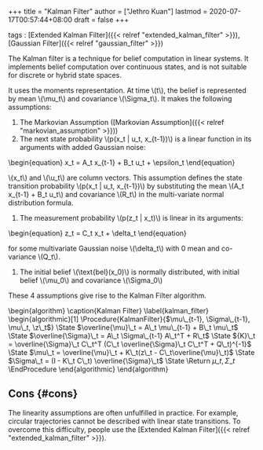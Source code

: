 +++
title = "Kalman Filter"
author = ["Jethro Kuan"]
lastmod = 2020-07-17T00:57:44+08:00
draft = false
+++

tags
: [Extended Kalman Filter]({{< relref "extended_kalman_filter" >}}), [Gaussian Filter]({{< relref "gaussian_filter" >}})

The Kalman filter is a technique for belief computation in linear
systems. It implements belief computation over continuous states, and
is not suitable for discrete or hybrid state spaces.

It uses the moments representation. At time \\(t\\), the belief is
represented by mean \\(\mu_t\\) and covariance \\(\Sigma_t\\). It makes the
following assumptions:

1.  The Markovian Assumption ([Markovian Assumption]({{< relref "markovian_assumption" >}}))
2.  The next state probability \\(p(x_t | u_t, x\_{t-1})\\) is a linear
    function in its arguments with added Gaussian noise:

\begin{equation}
x_t = A_t x\_{t-1} + B_t u_t + \epsilon_t
\end{equation}

\\(x_t\\) and \\(\u_t\\) are column vectors. This assumption defines the state
transition probability \\(p(x_t | u_t, x\_{t-1})\\) by substituting the
mean \\(A_t x\_{t-1} + B_t u_t\\) and covariance \\(R_t\\) in the multi-variate
normal distribution formula.

1.  The measurement probability \\(p(z_t | x_t)\\) is linear in its
    arguments:

\begin{equation}
z_t = C_t x_t + \delta_t
\end{equation}

for some multivariate Gaussian noise \\(\delta_t\\) with 0 mean and
co-variance \\(Q_t\\).

1.  The initial belief \\(\text{bel}(x_0)\\) is normally distributed, with
    initial belief \\(\mu_0\\) and covariance \\(\Sigma_0\\)

These 4 assumptions give rise to the Kalman Filter algorithm.

\begin{algorithm}
\caption{Kalman Filter}
\label{kalman_filter}
\begin{algorithmic}[1]
\Procedure{KalmanFilter}{$\mu\_{t-1}, \Sigma\_{t-1}, \mu\_t, \z\_t$}
\State $\overline{\mu}\_t = A\_t \mu\_{t-1} + B\_t \mu\_t$
\State $\overline{\Sigma}\_t = A\_t \Sigma\_{t-1} A\_t^T + R\_t$
\State ${K}\_t = \overline{\Sigma}\_t C\_t^T (C\_t \overline{\Sigma}\_t C\_t^T + Q\_t)^{-1}$
\State $\mu\_t = \overline{\mu}\_t + K\_t(z\_t - C\_t\overline{\mu}\_t)$
\State $\Sigma\_t = (I - K\_t C\_t) \overline{\Sigma}\_t$
\State \Return $\mu\_t, \Sigma\_t$
\EndProcedure
\end{algorithmic}
\end{algorithm}

## Cons {#cons}

The linearity assumptions are often unfulfilled in practice. For
example, circular trajectories cannot be described with linear state
transitions. To overcome this difficulty, people use the [Extended
Kalman Filter]({{< relref "extended_kalman_filter" >}}).
